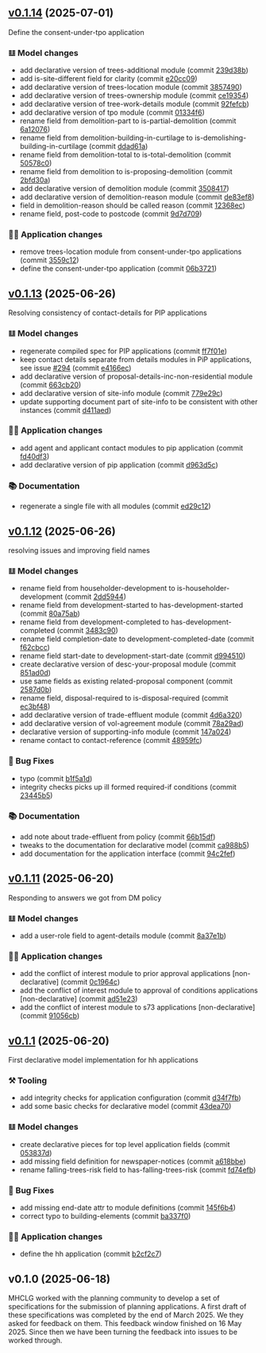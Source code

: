 
<a name="v0.1.14"></a>
## [v0.1.14](https://github.com/digital-land/planning-application-data-specification/compare/v0.1.13...v0.1.14) (2025-07-01)

Define the consent-under-tpo application

### 𝌭 Model changes

* add declarative version of trees-additional module (commit [239d38b](https://github.com/digital-land/planning-application-data-specification/commit/239d38be4ba9897183316a1bc28786a1abb66ae7))
* add is-site-different field for clarity (commit [e20cc09](https://github.com/digital-land/planning-application-data-specification/commit/e20cc097c53e1191fbcc6b785408d0eeb2268ed3))
* add declarative version of trees-location module (commit [3857490](https://github.com/digital-land/planning-application-data-specification/commit/3857490e07d0ac88e85a665672103b8fca28d901))
* add declarative version of trees-ownership module (commit [ce19354](https://github.com/digital-land/planning-application-data-specification/commit/ce193541c801347a3a8cac7f6992212eba1763a3))
* add declarative version of tree-work-details module (commit [92fefcb](https://github.com/digital-land/planning-application-data-specification/commit/92fefcb96c08764ec4d7085b98754b59de2018a6))
* add declarative version of tpo module (commit [01334f6](https://github.com/digital-land/planning-application-data-specification/commit/01334f6ab71ca43ff370d65538768221a4d798d2))
* rename field from demolition-part to is-partial-demolition (commit [6a12076](https://github.com/digital-land/planning-application-data-specification/commit/6a12076705915edf74a3322e374e9b2dd47623ed))
* rename field from demolition-building-in-curtilage to is-demolishing-building-in-curtilage (commit [ddad61a](https://github.com/digital-land/planning-application-data-specification/commit/ddad61a27f48d2768f0479c44498cfc5f5af812e))
* rename field from demolition-total to is-total-demolition (commit [50578c0](https://github.com/digital-land/planning-application-data-specification/commit/50578c0b6c94cec2a2570eb46f0f39911870e7ee))
* rename field from demolition to is-proposing-demolition (commit [2bfd30a](https://github.com/digital-land/planning-application-data-specification/commit/2bfd30a6cb1b2c06760d0d3f4d8bbd01033aaab2))
* add declarative version of demolition module (commit [3508417](https://github.com/digital-land/planning-application-data-specification/commit/3508417df02f124a234a6e6f0583708f38018b66))
* add declarative version of demolition-reason module (commit [de83ef8](https://github.com/digital-land/planning-application-data-specification/commit/de83ef8c922c6fcd666deb95e24b58d21f0b04dc))
* field in demolition-reason should be called reason (commit [12368ec](https://github.com/digital-land/planning-application-data-specification/commit/12368ec532023ab823fc1f407ad30a11888bc776))
* rename field, post-code to postcode (commit [9d7d709](https://github.com/digital-land/planning-application-data-specification/commit/9d7d7091ebb42f4a7405d472c9d897034688b391))

### 👷‍♀️ Application changes

* remove trees-location module from consent-under-tpo applications (commit [3559c12](https://github.com/digital-land/planning-application-data-specification/commit/3559c129a5c1756c716ef020dde23b32460c94be))
* define the consent-under-tpo application (commit [06b3721](https://github.com/digital-land/planning-application-data-specification/commit/06b37216f5811431c2f463bf728381ab7f2c440b))


<a name="v0.1.13"></a>
## [v0.1.13](https://github.com/digital-land/planning-application-data-specification/compare/v0.1.12...v0.1.13) (2025-06-26)

Resolving consistency of contact-details for PIP applications

### 𝌭 Model changes

* regenerate compiled spec for PIP applications (commit [ff7f01e](https://github.com/digital-land/planning-application-data-specification/commit/ff7f01e3a425ee7b830278fe7a31ed7c7c6a1aa6))
* keep contact details separate from details modules in PiP applications, see issue [#294](https://github.com/digital-land/planning-application-data-specification/issues/294) (commit [e4166ec](https://github.com/digital-land/planning-application-data-specification/commit/e4166ecd844b354a73ab6740915cc2f68eb3be98))
* add declarative version of proposal-details-inc-non-residential module (commit [663cb20](https://github.com/digital-land/planning-application-data-specification/commit/663cb20c3f9cf8b9b273b363ebab648c132fbc90))
* add declarative version of site-info module (commit [779e29c](https://github.com/digital-land/planning-application-data-specification/commit/779e29c5a64d0a64d48b915001e3241ca3a7f3c7))
* update supporting document part of site-info to be consistent with other instances (commit [d411aed](https://github.com/digital-land/planning-application-data-specification/commit/d411aed4187bd5f64980099dc129ecd4079e6704))

### 👷‍♀️ Application changes

* add agent and applicant contact modules to pip application (commit [fd40df3](https://github.com/digital-land/planning-application-data-specification/commit/fd40df33f4073e2ea016c625dadc18c1b9dbc6aa))
* add declarative version of pip application (commit [d963d5c](https://github.com/digital-land/planning-application-data-specification/commit/d963d5c0c2292db981140e0adec780258cd33d98))

### 📚 Documentation

* regenerate a single file with all modules (commit [ed29c12](https://github.com/digital-land/planning-application-data-specification/commit/ed29c12875ded51634fa3896b99ea38007715333))


<a name="v0.1.12"></a>
## [v0.1.12](https://github.com/digital-land/planning-application-data-specification/compare/v0.1.11...v0.1.12) (2025-06-26)

resolving issues and improving field names

### 𝌭 Model changes

* rename field from householder-development to is-householder-development (commit [2dd5944](https://github.com/digital-land/planning-application-data-specification/commit/2dd5944f2b7bae4332abd35877ddc388dd6e0a1e))
* rename field from development-started to has-development-started (commit [80a75ab](https://github.com/digital-land/planning-application-data-specification/commit/80a75ab81977895dd1e327fbe4edaf437a9c4767))
* rename field from development-completed to has-development-completed (commit [3483c90](https://github.com/digital-land/planning-application-data-specification/commit/3483c9058de74816f396609413fb43e1ae68c551))
* rename field completion-date to development-completed-date (commit [f62cbcc](https://github.com/digital-land/planning-application-data-specification/commit/f62cbccdd75bc8aa549723a75325700248c88ee0))
* rename field start-date to development-start-date (commit [d994510](https://github.com/digital-land/planning-application-data-specification/commit/d994510b2dbfc95baadb23ca4d431d15fdf3864f))
* create declarative version of desc-your-proposal module (commit [851ad0d](https://github.com/digital-land/planning-application-data-specification/commit/851ad0d9b8f577212f64a025dcd59a55fac47060))
* use same fields as existing related-proposal component (commit [2587d0b](https://github.com/digital-land/planning-application-data-specification/commit/2587d0b73ca65e6a9e7fe86321e10c041a17d671))
* rename field, disposal-required to is-disposal-required (commit [ec3bf48](https://github.com/digital-land/planning-application-data-specification/commit/ec3bf4846a173443414b3079948acadf1688947b))
* add declarative version of trade-effluent module (commit [4d6a320](https://github.com/digital-land/planning-application-data-specification/commit/4d6a320cdad9c0213f32d0ed3d43172c943d3682))
* add declarative version of vol-agreement module (commit [78a29ad](https://github.com/digital-land/planning-application-data-specification/commit/78a29adc2f2a88697ac3b5709e885355525ced86))
* declarative version of supporting-info module (commit [147a024](https://github.com/digital-land/planning-application-data-specification/commit/147a0246947b53370810315b333185ff4a636610))
* rename contact to contact-reference (commit [48959fc](https://github.com/digital-land/planning-application-data-specification/commit/48959fca0f2f498a8ea293a8e20c378081c44194))

### 🐛 Bug Fixes

* typo (commit [b1f5a1d](https://github.com/digital-land/planning-application-data-specification/commit/b1f5a1d1bc31435d03cdd4c63a5bfa622f6c55c5))
* integrity checks picks up ill formed required-if conditions (commit [23445b5](https://github.com/digital-land/planning-application-data-specification/commit/23445b5479d2733a96ebeff17ca453377d9b3e5c))

### 📚 Documentation

* add note about trade-effluent from policy (commit [66b15df](https://github.com/digital-land/planning-application-data-specification/commit/66b15df054cd9a90b38e27e8d667e95b66339afe))
* tweaks to the documentation for declarative model (commit [ca988b5](https://github.com/digital-land/planning-application-data-specification/commit/ca988b5d8cf997a11d52e3ebc6837872df568e80))
* add documentation for the application interface (commit [94c2fef](https://github.com/digital-land/planning-application-data-specification/commit/94c2fef57033071df7cbca3a0b544aa0c464fc84))


<a name="v0.1.11"></a>
## [v0.1.11](https://github.com/digital-land/planning-application-data-specification/compare/v0.1.1...v0.1.11) (2025-06-20)

Responding to answers we got from DM policy

### 𝌭 Model changes

* add a user-role field to agent-details module (commit [8a37e1b](https://github.com/digital-land/planning-application-data-specification/commit/8a37e1bf70d8a866b80134300a7ff16167f4f9a0))

### 👷‍♀️ Application changes

* add the conflict of interest module to prior approval applications [non-declarative] (commit [0c1964c](https://github.com/digital-land/planning-application-data-specification/commit/0c1964c61b8b4d592b60885145fe6adb2fa00d1f))
* add the conflict of interest module to approval of conditions applications [non-declarative] (commit [ad51e23](https://github.com/digital-land/planning-application-data-specification/commit/ad51e23567dd6ea17140f30be076c9a7d8ba144e))
* add the conflict of interest module to s73 applications [non-declarative] (commit [91056cb](https://github.com/digital-land/planning-application-data-specification/commit/91056cb5f41438ba943d71d6cb3c405b1acb56e6))


<a name="v0.1.1"></a>
## [v0.1.1](https://github.com/digital-land/planning-application-data-specification/compare/v0.1.0...v0.1.1) (2025-06-20)

First declarative model implementation for hh applications

### ⚒️ Tooling

* add integrity checks for application configuration (commit [d34f7fb](https://github.com/digital-land/planning-application-data-specification/commit/d34f7fbbbaa50465ac00a6a8bc7d7d268438810a))
* add some basic checks for declarative model (commit [43dea70](https://github.com/digital-land/planning-application-data-specification/commit/43dea70f786333796bb284852fc7b014aa1ca139))

### 𝌭 Model changes

* create declarative pieces for top level application fields (commit [053837d](https://github.com/digital-land/planning-application-data-specification/commit/053837d1b5fc0f0e0f0a3d010b94ac60dbfbe9fa))
* add missing field definition for newspaper-notices (commit [a618bbe](https://github.com/digital-land/planning-application-data-specification/commit/a618bbe6fb2716c81a730812844b7d21baa3ba8f))
* rename falling-trees-risk field to has-falling-trees-risk (commit [fd74efb](https://github.com/digital-land/planning-application-data-specification/commit/fd74efbda6a340e4881ac4ebc0a6b670097ce065))

### 🐛 Bug Fixes

* add missing end-date attr to module definitions (commit [145f6b4](https://github.com/digital-land/planning-application-data-specification/commit/145f6b42a2ca01361ba04b24a5c5417f77cd4b78))
* correct typo to building-elements (commit [ba337f0](https://github.com/digital-land/planning-application-data-specification/commit/ba337f0e814dd91516d5e8c892ad61c2b95a9685))

### 👷‍♀️ Application changes

* define the hh application (commit [b2cf2c7](https://github.com/digital-land/planning-application-data-specification/commit/b2cf2c76937f90eb6fe76f20cf0ae710cbccebae))


<a name="v0.1.0"></a>
## v0.1.0 (2025-06-18)

MHCLG worked with the planning community to develop a set of specifications for the submission of planning applications. A first draft of these specifications was completed by the end of March 2025. We they asked for feedback on them. This feedback window finished on 16 May 2025. Since then we have been turning the feedback into issues to be worked through.

